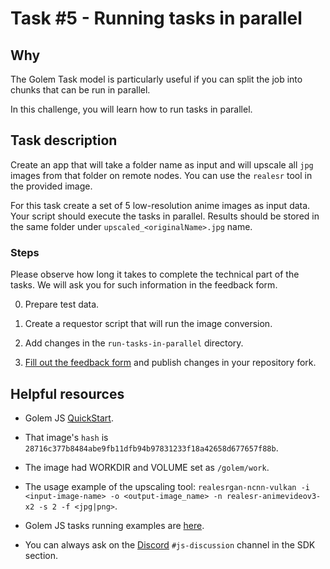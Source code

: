 # Task #5 - Running tasks in parallel

## Why

The Golem Task model is particularly useful if you can split the job into chunks that can be run in parallel.

In this challenge, you will learn how to run tasks in parallel.

## Task description

Create an app that will take a folder name as input and will upscale all `jpg` images from that folder on remote nodes. You can use the `realesr` tool in the provided image.

For this task create a set of 5 low-resolution anime images as input data. Your script should execute the tasks in parallel. Results should be stored in the same folder under `upscaled_<originalName>.jpg` name.

### Steps

Please observe how long it takes to complete the technical part of the tasks. We will ask you for such information in the feedback form.

0. Prepare test data.

1. Create a requestor script that will run the image conversion.

2. Add changes in the `run-tasks-in-parallel` directory.

3. [Fill out the feedback form](./FEEDBACK.md) and publish changes in your repository fork.

## Helpful resources

-   Golem JS [QuickStart](https://docs.golem.network/docs/creators/javascript/quickstarts/quickstart).

-   That image's `hash` is `28716c377b8484abe9fb11dfb94b97831233f18a42658d677657f88b`.

-   The image had WORKDIR and VOLUME set as `/golem/work`.

-   The usage example of the upscaling tool:
    `realesrgan-ncnn-vulkan -i <input-image-name> -o <output-image_name> -n realesr-animevideov3-x2 -s 2 -f <jpg|png>`.

-   Golem JS tasks running examples are [here](https://docs.golem.network/docs/creators/javascript/examples/executing-tasks).

-   You can always ask on the [Discord](https://chat.golem.network/) `#js-discussion` channel in the SDK section.
